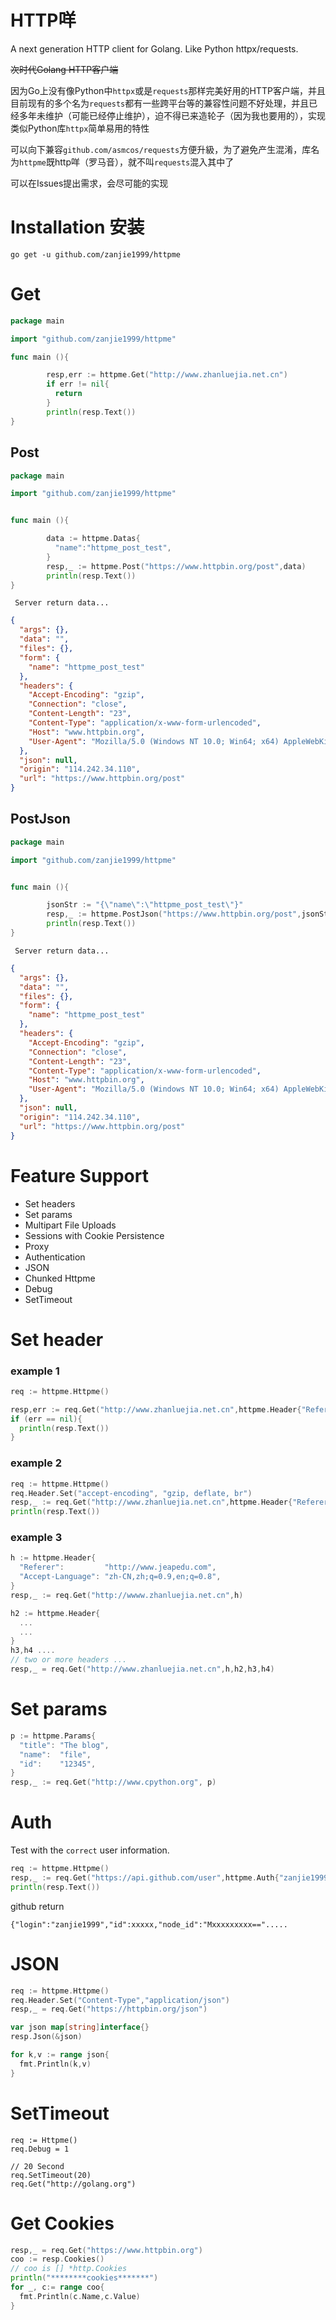 # HTTP咩

A next generation HTTP client for Golang. Like Python httpx/requests.

~~次时代Golang HTTP客户端~~  

因为Go上没有像Python中`httpx`或是`requests`那样完美好用的HTTP客户端，并且目前现有的多个名为`requests`都有一些跨平台等的兼容性问题不好处理，并且已经多年未维护（可能已经停止维护），迫不得已来造轮子（因为我也要用的），实现类似Python库`httpx`简单易用的特性

可以向下兼容`github.com/asmcos/requests`方便升級，为了避免产生混淆，库名为`httpme`既http咩（罗马音），就不叫`requests`混入其中了

可以在Issues提出需求，会尽可能的实现

# Installation 安装

```
go get -u github.com/zanjie1999/httpme
```

# Get

``` go
package main

import "github.com/zanjie1999/httpme"

func main (){

        resp,err := httpme.Get("http://www.zhanluejia.net.cn")
        if err != nil{
          return
        }
        println(resp.Text())
}
```

## Post

``` go
package main

import "github.com/zanjie1999/httpme"


func main (){

        data := httpme.Datas{
          "name":"httpme_post_test",
        }
        resp,_ := httpme.Post("https://www.httpbin.org/post",data)
        println(resp.Text())
}

```

     Server return data...

``` json
{
  "args": {},
  "data": "",
  "files": {},
  "form": {
    "name": "httpme_post_test"
  },
  "headers": {
    "Accept-Encoding": "gzip",
    "Connection": "close",
    "Content-Length": "23",
    "Content-Type": "application/x-www-form-urlencoded",
    "Host": "www.httpbin.org",
    "User-Agent": "Mozilla/5.0 (Windows NT 10.0; Win64; x64) AppleWebKit/537.36 (KHTML, like Gecko) Chrome/114.0.0.0 Safari/537.36"
  },
  "json": null,
  "origin": "114.242.34.110",
  "url": "https://www.httpbin.org/post"
}

```


## PostJson

``` go
package main

import "github.com/zanjie1999/httpme"


func main (){

        jsonStr := "{\"name\":\"httpme_post_test\"}"
        resp,_ := httpme.PostJson("https://www.httpbin.org/post",jsonStr)
        println(resp.Text())
}

```

     Server return data...

``` json
{
  "args": {},
  "data": "",
  "files": {},
  "form": {
    "name": "httpme_post_test"
  },
  "headers": {
    "Accept-Encoding": "gzip",
    "Connection": "close",
    "Content-Length": "23",
    "Content-Type": "application/x-www-form-urlencoded",
    "Host": "www.httpbin.org",
    "User-Agent": "Mozilla/5.0 (Windows NT 10.0; Win64; x64) AppleWebKit/537.36 (KHTML, like Gecko) Chrome/114.0.0.0 Safari/537.36"
  },
  "json": null,
  "origin": "114.242.34.110",
  "url": "https://www.httpbin.org/post"
}

```

# Feature Support
  - Set headers
  - Set params
  - Multipart File Uploads
  - Sessions with Cookie Persistence
  - Proxy
  - Authentication
  - JSON
  - Chunked Httpme
  - Debug
  - SetTimeout


# Set header

### example 1

``` go
req := httpme.Httpme()

resp,err := req.Get("http://www.zhanluejia.net.cn",httpme.Header{"Referer":"http://www.jeapedu.com"})
if (err == nil){
  println(resp.Text())
}
```

### example 2

``` go
req := httpme.Httpme()
req.Header.Set("accept-encoding", "gzip, deflate, br")
resp,_ := req.Get("http://www.zhanluejia.net.cn",httpme.Header{"Referer":"http://www.jeapedu.com"})
println(resp.Text())

```

### example 3

``` go
h := httpme.Header{
  "Referer":         "http://www.jeapedu.com",
  "Accept-Language": "zh-CN,zh;q=0.9,en;q=0.8",
}
resp,_ := req.Get("http://wwww.zhanluejia.net.cn",h)

h2 := httpme.Header{
  ...
  ...
}
h3,h4 ....
// two or more headers ...
resp,_ = req.Get("http://www.zhanluejia.net.cn",h,h2,h3,h4)
```


# Set params

``` go
p := httpme.Params{
  "title": "The blog",
  "name":  "file",
  "id":    "12345",
}
resp,_ := req.Get("http://www.cpython.org", p)

```


# Auth

Test with the `correct` user information.

``` go
req := httpme.Httpme()
resp,_ := req.Get("https://api.github.com/user",httpme.Auth{"zanjie1999","password...."})
println(resp.Text())
```

github return

```
{"login":"zanjie1999","id":xxxxx,"node_id":"Mxxxxxxxxx==".....
```

# JSON

``` go
req := httpme.Httpme()
req.Header.Set("Content-Type","application/json")
resp,_ = req.Get("https://httpbin.org/json")

var json map[string]interface{}
resp.Json(&json)

for k,v := range json{
  fmt.Println(k,v)
}
```


# SetTimeout

```
req := Httpme()
req.Debug = 1

// 20 Second
req.SetTimeout(20)
req.Get("http://golang.org")
```

# Get Cookies

``` go
resp,_ = req.Get("https://www.httpbin.org")
coo := resp.Cookies()
// coo is [] *http.Cookies
println("********cookies*******")
for _, c:= range coo{
  fmt.Println(c.Name,c.Value)
}
```
